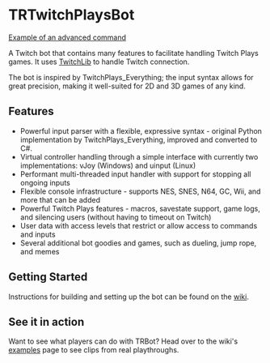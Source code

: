 # TRTwitchPlaysBot
[Example of an advanced command](https://tdeeb.github.io/projects/images/TRBot/TRBot_AdvancedCommands.gif)

A Twitch bot that contains many features to facilitate handling Twitch Plays games. It uses [TwitchLib](https://github.com/TwitchLib/TwitchLib) to handle Twitch connection.

The bot is inspired by TwitchPlays_Everything; the input syntax allows for great precision, making it well-suited for 2D and 3D games of any kind.

## Features
* Powerful input parser with a flexible, expressive syntax - original Python implementation by TwitchPlays_Everything, improved and converted to C#.
* Virtual controller handling through a simple interface with currently two implementations: vJoy (Windows) and uinput (Linux)
* Performant multi-threaded input handler with support for stopping all ongoing inputs
* Flexible console infrastructure - supports NES, SNES, N64, GC, Wii, and more that can be added
* Powerful Twitch Plays features - macros, savestate support, game logs, and silencing users (without having to timeout on Twitch)
* User data with access levels that restrict or allow access to commands and inputs
* Several additional bot goodies and games, such as dueling, jump rope, and memes

## Getting Started
Instructions for building and setting up the bot can be found on the [wiki](https://github.com/teamradish/TRTwitchPlaysBot/wiki/Getting-Started).

## See it in action
Want to see what players can do with TRBot? Head over to the wiki's [examples](https://github.com/teamradish/TRTwitchPlaysBot/wiki/Real-Usage-Examples) page to see clips from real playthroughs.

